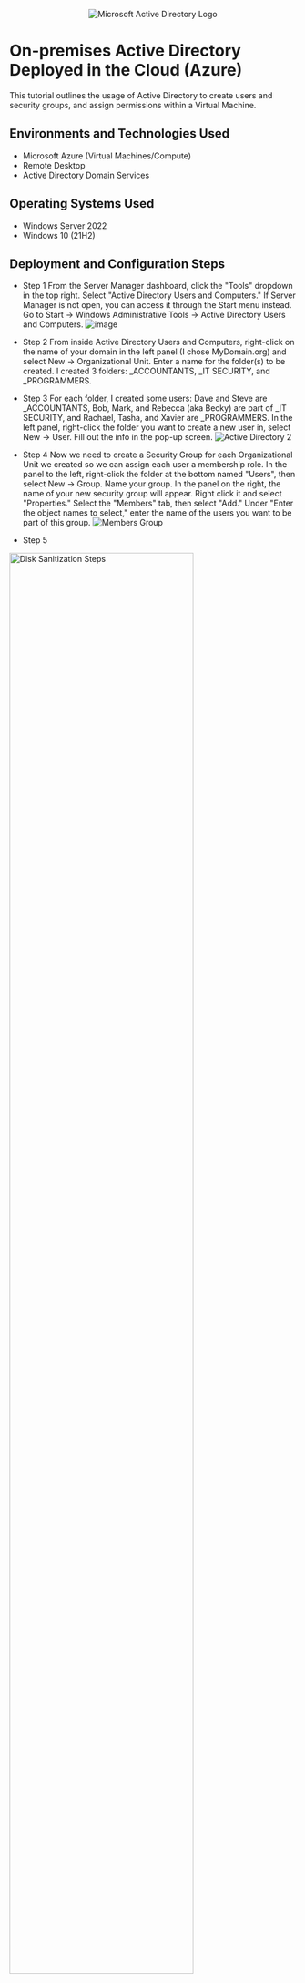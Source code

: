 <p align="center">
<img src="https://i.imgur.com/pU5A58S.png" alt="Microsoft Active Directory Logo"/>
</p>

<h1>On-premises Active Directory Deployed in the Cloud (Azure)</h1>
This tutorial outlines the usage of Active Directory to create users and security groups, and assign permissions within a Virtual Machine.<br />


<h2>Environments and Technologies Used</h2>

- Microsoft Azure (Virtual Machines/Compute)
- Remote Desktop
- Active Directory Domain Services

<h2>Operating Systems Used </h2>

- Windows Server 2022
- Windows 10 (21H2)


<h2>Deployment and Configuration Steps</h2>

- Step 1
From the Server Manager dashboard, click the "Tools" dropdown in the top right.  Select "Active Directory Users and Computers."  If Server Manager is not open, you can access it through the Start menu instead.  Go to Start -> Windows Administrative Tools -> Active Directory Users and Computers.
![image](https://github.com/ScotBlair/configure-ad/assets/171102023/e2a4d5ca-4778-407b-a9ae-9f57655c127b)


- Step 2
From inside Active Directory Users and Computers, right-click on the name of your domain in the left panel (I chose MyDomain.org) and select New -> Organizational Unit.  Enter a name for the folder(s) to be created.  I created 3 folders: _ACCOUNTANTS, _IT SECURITY, and _PROGRAMMERS.


- Step 3
For each folder, I created some users:  Dave and Steve are _ACCOUNTANTS, Bob, Mark, and Rebecca (aka Becky) are part of _IT SECURITY, and Rachael, Tasha, and Xavier are _PROGRAMMERS.  In the left panel, right-click the folder you want to create a new user in, select New -> User.  Fill out the info in the pop-up screen.
![Active Directory 2](https://github.com/ScotBlair/configure-ad/assets/171102023/984c27eb-6ef9-40cc-9e21-107b5bda5f58)


- Step 4
Now we need to create a Security Group for each Organizational Unit we created so we can assign each user a membership role.  In the panel to the left, right-click the folder at the bottom named "Users", then select New -> Group.  Name your group.  In the panel on the right, the name of your new security group will appear.  Right click it and select "Properties."  Select the "Members" tab, then select "Add."  Under "Enter the object names to select," enter the name of the users you want to be part of this group.
![Members Group](https://github.com/ScotBlair/configure-ad/assets/171102023/c0476138-1b22-4a5e-8bc0-60cbce0a7efa)

- Step 5


<p>
<img src="https://i.imgur.com/DJmEXEB.png" height="80%" width="80%" alt="Disk Sanitization Steps"/>
</p>
<p>
Lorem ipsum dolor sit amet, consectetur adipiscing elit, sed do eiusmod tempor incididunt ut labore et dolore magna aliqua. Ut enim ad minim veniam, quis nostrud exercitation ullamco laboris nisi ut aliquip ex ea commodo consequat. Duis aute irure dolor in reprehenderit in voluptate velit esse cillum dolore eu fugiat nulla pariatur.
</p>
<br />
